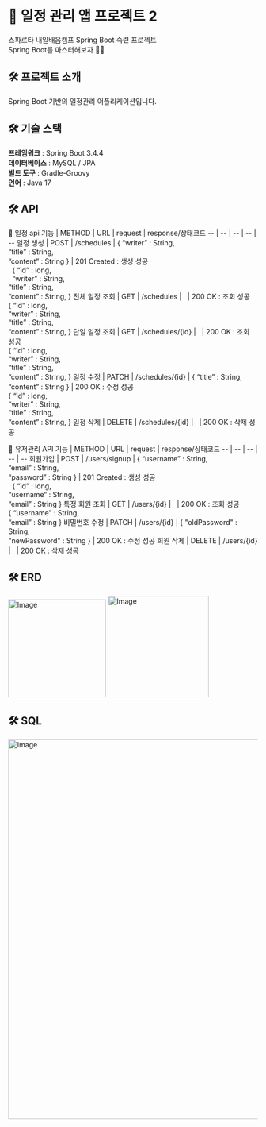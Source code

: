 # 📆 일정 관리 앱 프로젝트 2
스파르타 내일배움캠프 Spring Boot 숙련 프로젝트 <br>
Spring Boot를 마스터해보자 👩‍💻

## 🛠️ 프로젝트 소개
Spring Boot 기반의 일정관리 어플리케이션입니다.

## 🛠️ 기술 스택
**프레임워크** : Spring Boot 3.4.4 <br>
**데이터베이스** : MySQL / JPA <br>
**빌드 도구** : Gradle-Groovy<br>
**언어** : Java 17 <br>

## 🛠️ API
📕 일정 api
기능 | METHOD | URL | request | response/상태코드
-- | -- | -- | -- | --
일정 생성 | POST | /schedules | { “writer” : String,<br> “title” : String,<br> “content” : String } | 201 Created : 생성 성공<br>  { “id” : long,<br>  “writer” : String,<br> “title” : String,<br> “content” : String, }
전체 일정 조회 | GET | /schedules |   | 200 OK : 조회 성공<br> { “id” : long, <br> “writer” : String, <br> “title” : String,<br> “content” : String, }
단일 일정 조회 | GET | /schedules/{id} |   | 200 OK : 조회 성공<br> { “id” : long,<br> “writer” : String,<br> “title” : String,<br> “content” : String, }
일정 수정 | PATCH | /schedules/{id} | { “title” : String,<br> “content” : String } | 200 OK : 수정 성공 <br> { “id” : long, <br> “writer” : String,<br> “title” : String,<br> “content” : String, }
일정 삭제 | DELETE | /schedules/{id} |   | 200 OK : 삭제 성공

📕 유저관리 API
기능 | METHOD | URL | request | response/상태코드
-- | -- | -- | -- | --
회원가입 | POST | /users/signup | { “username” : String,<br> “email” : String,<br> “password” : String } | 201 Created : 생성 성공<br>  { “id” : long,<br> “username” : String,<br> “email” : String }
특정 회원 조회 | GET | /users/{id} |   | 200 OK : 조회 성공<br> { “username” : String,<br> “email” : String }
비밀번호 수정 | PATCH | /users/{id} | { "oldPassword" :  String,<br> "newPassword" : String } | 200 OK : 수정 성공
회원 삭제 | DELETE | /users/{id} |   | 200 OK : 삭제 성공


## 🛠️ ERD
<img width="197" alt="Image" src="https://github.com/user-attachments/assets/b08e4b71-bf90-43b7-b2de-77696e0c6d01" />
<img width="204" alt="Image" src="https://github.com/user-attachments/assets/fbaea062-a40b-4736-a40d-2b96a8bd98dc" />

## 🛠️ SQL
<img width="765" alt="Image" src="https://github.com/user-attachments/assets/cbae78f6-ab59-4667-8dd6-35d83235552a" />
